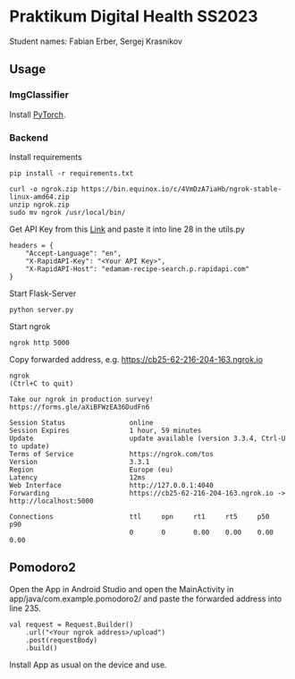 # Praktikum Digital Health SS2023

Student names: Fabian Erber, Sergej Krasnikov

## Usage

### ImgClassifier

Install [PyTorch](https://pytorch.org/get-started/locally/).

### Backend

Install requirements 

```
pip install -r requirements.txt

curl -o ngrok.zip https://bin.equinox.io/c/4VmDzA7iaHb/ngrok-stable-linux-amd64.zip
unzip ngrok.zip
sudo mv ngrok /usr/local/bin/
```

Get API Key from this [Link](https://rapidapi.com/edamam/api/recipe-search-and-diet) and paste it into line 28 in the utils.py

```
headers = {
    "Accept-Language": "en",
    "X-RapidAPI-Key": "<Your API Key>",
    "X-RapidAPI-Host": "edamam-recipe-search.p.rapidapi.com"
}
```

Start Flask-Server

```
python server.py
```

Start ngrok

```
ngrok http 5000
```

Copy forwarded address, e.g. https://cb25-62-216-204-163.ngrok.io

```
ngrok                                                                                                                                                              (Ctrl+C to quit)
                                                                                                                                                                                   
Take our ngrok in production survey! https://forms.gle/aXiBFWzEA36DudFn6                                                                                                           
                                                                                                                                                                                   
Session Status                online                                                                                                                                               
Session Expires               1 hour, 59 minutes                                                                                                                                   
Update                        update available (version 3.3.4, Ctrl-U to update)                                                                                                   
Terms of Service              https://ngrok.com/tos                                                                                                                                
Version                       3.3.1                                                                                                                                                
Region                        Europe (eu)                                                                                                                                          
Latency                       12ms                                                                                                                                                 
Web Interface                 http://127.0.0.1:4040                                                                                                                                
Forwarding                    https://cb25-62-216-204-163.ngrok.io -> http://localhost:5000                                                                                        
                                                                                                                                                                                   
Connections                   ttl     opn     rt1     rt5     p50     p90                                                                                                          
                              0       0       0.00    0.00    0.00    0.00   
```

## Pomodoro2

Open the App in Android Studio and open the MainActivity in app/java/com.example.pomodoro2/ and paste the forwarded address into line 235. 

```
val request = Request.Builder()
    .url("<Your ngrok address>/upload")
    .post(requestBody)
    .build()
```

Install App as usual on the device and use.